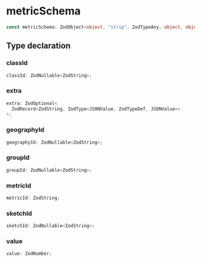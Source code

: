 # metricSchema

```ts
const metricSchema: ZodObject<object, "strip", ZodTypeAny, object, object>;
```

## Type declaration

### classId

```ts
classId: ZodNullable<ZodString>;
```

### extra

```ts
extra: ZodOptional<
  ZodRecord<ZodString, ZodType<JSONValue, ZodTypeDef, JSONValue>>
>;
```

### geographyId

```ts
geographyId: ZodNullable<ZodString>;
```

### groupId

```ts
groupId: ZodNullable<ZodString>;
```

### metricId

```ts
metricId: ZodString;
```

### sketchId

```ts
sketchId: ZodNullable<ZodString>;
```

### value

```ts
value: ZodNumber;
```
